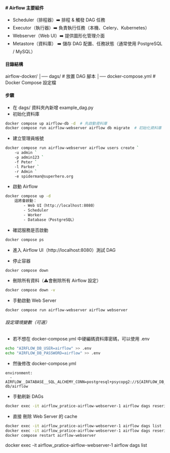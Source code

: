 #### # Airflow 主要組件
- Scheduler（排程器）➡️ 排程 & 觸發 DAG 任務
- Executor（執行器）➡️ 負責執行任務（本機、Celery、Kubernetes）
- Webserver（Web UI）➡️ 提供圖形化管理介面
- Metastore（資料庫） ➡️ 儲存 DAG 配置、任務狀態（通常使用 PostgreSQL / MySQL）

#### 目錄結構
airflow-docker/
│── dags/                # 放置 DAG 腳本
│── docker-compose.yml   # Docker Compose 設定檔


#### 步驟
- 在 dags/ 資料夾內新增 example_dag.py
- 初始化資料庫 
```bash
docker compose up airflow-db -d  # 先啟動資料庫
docker compose run airflow-webserver airflow db migrate  # 初始化資料庫
```

- 建立管理員帳號
```bash
docker compose run airflow-webserver airflow users create `
    -u admin `
    -p admin123 `
    -f Peter `
    -l Parker `
    -r Admin `
    -e spiderman@superhero.org
```

- 啟動 Airflow
```bash
docker compose up -d
    這將會啟動：
        - Web UI（http://localhost:8080）
        - Scheduler
        - Worker
        - Database（PostgreSQL）
```

- 確認服務是否啟動
```bash
docker compose ps
```

- 進入 Airflow UI（http://localhost:8080）測試 DAG

- 停止容器
```bash
docker compose down
```
- 刪除所有資料（⚠️會刪除所有 Airflow 設定）
```bash
docker compose down -v
```

- 手動啟動 Web Server
```bash
docker compose run airflow-webserver airflow webserver
```

###### 設定環境變數（可選）
- 若不想在 docker-compose.yml 中硬編碼資料庫密碼，可以使用 .env
```bash
echo "AIRFLOW_DB_USER=airflow" >> .env
echo "AIRFLOW_DB_PASSWORD=airflow" >> .env
```
- 然後修改 docker-compose.yml
```
environment:
  - AIRFLOW__DATABASE__SQL_ALCHEMY_CONN=postgresql+psycopg2://${AIRFLOW_DB_USER}:${AIRFLOW_DB_PASSWORD}@airflow-db/airflow
```

- 手動刷新 DAGs
```bash
docker exec -it airflow_pratice-airflow-webserver-1 airflow dags reserialize
```
- 直接 刪除 Web Server 的 cache
```bash
docker exec -it airflow_pratice-airflow-webserver-1 airflow dags list
docker exec -it airflow_pratice-airflow-webserver-1 airflow dags reserialize
docker compose restart airflow-webserver
```

<!-- 測試 DAG 是否有效 -->
docker exec -it airflow_pratice-airflow-webserver-1 airflow dags list

